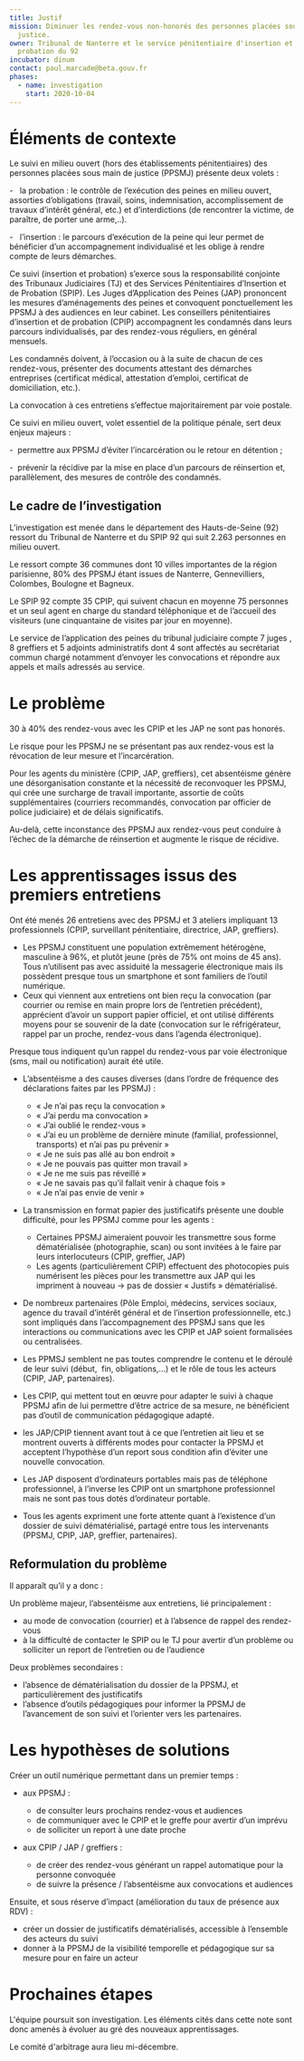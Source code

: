 ```yaml
---
title: Justif
mission: Diminuer les rendez-vous non-honorés des personnes placées sous main de
  justice.
owner: Tribunal de Nanterre et le service pénitentiaire d'insertion et de
  probation du 92
incubator: dinum
contact: paul.marcade@beta.gouv.fr
phases:
  - name: investigation
    start: 2020-10-04
---
```

# Éléments de contexte

Le suivi en milieu ouvert (hors des établissements pénitentiaires) des personnes placées sous main de justice (PPSMJ) présente deux volets :

\-   la probation : le contrôle de l’exécution des peines en milieu ouvert, assorties d’obligations (travail, soins, indemnisation, accomplissement de travaux d’intérêt général, etc.) et d’interdictions (de rencontrer la victime, de paraître, de porter une arme,..).

\-   l’insertion : le parcours d’exécution de la peine qui leur permet de bénéficier d’un accompagnement individualisé et les oblige à rendre compte de leurs démarches.

Ce suivi (insertion et probation) s’exerce sous la responsabilité conjointe des Tribunaux Judiciaires (TJ) et des Services Pénitentiaires d’Insertion et de Probation (SPIP). Les Juges d’Application des Peines (JAP) prononcent les mesures d’aménagements des peines et convoquent ponctuellement les PPSMJ à des audiences en leur cabinet. Les conseillers pénitentiaires d’insertion et de probation (CPIP) accompagnent les condamnés dans leurs parcours individualisés, par des rendez-vous réguliers, en général mensuels.

Les condamnés doivent, à l’occasion ou à la suite de chacun de ces rendez-vous, présenter des documents attestant des démarches entreprises (certificat médical, attestation d’emploi, certificat de domiciliation, etc.).

La convocation à ces entretiens s’effectue majoritairement par voie postale.

Ce suivi en milieu ouvert, volet essentiel de la politique pénale, sert deux enjeux majeurs :  

\-  permettre aux PPSMJ d’éviter l’incarcération ou le retour en détention ;

\-  prévenir la récidive par la mise en place d’un parcours de réinsertion et, parallèlement, des mesures de contrôle des condamnés. 

## **Le cadre de l’investigation**

L’investigation est menée dans le département des Hauts-de-Seine (92) ressort du Tribunal de Nanterre et du SPIP 92 qui suit 2.263 personnes en milieu ouvert.

Le ressort compte 36 communes dont 10 villes importantes de la région parisienne, 80% des PPSMJ étant issues de Nanterre, Gennevilliers, Colombes, Boulogne et Bagneux. 

Le SPIP 92 compte 35 CPIP, qui suivent chacun en moyenne 75 personnes et un seul agent en charge du standard téléphonique et de l’accueil des visiteurs (une cinquantaine de visites par jour en moyenne).

Le service de l’application des peines du tribunal judiciaire compte 7 juges , 8 greffiers et 5 adjoints administratifs dont 4 sont affectés au secrétariat commun chargé notamment d’envoyer les convocations et répondre aux appels et mails adressés au service.

# **Le problème**

30 à 40% des rendez-vous avec les CPIP et les JAP ne sont pas honorés.

Le risque pour les PPSMJ ne se présentant pas aux rendez-vous est la révocation de leur mesure et l’incarcération.

Pour les agents du ministère (CPIP, JAP, greffiers), cet absentéisme génère une désorganisation constante et la nécessité de reconvoquer les PPSMJ, qui crée une surcharge de travail importante, assortie de coûts supplémentaires (courriers recommandés, convocation par officier de police judiciaire) et de délais significatifs.

Au-delà, cette inconstance des PPSMJ aux rendez-vous peut conduire à l’échec de la démarche de réinsertion et augmente le risque de récidive.

# **Les apprentissages issus des premiers entretiens**

Ont été menés 26 entretiens avec des PPSMJ et 3 ateliers impliquant 13 professionnels (CPIP, surveillant pénitentiaire, directrice, JAP, greffiers).

* Les PPSMJ constituent une population extrêmement hétérogène, masculine à 96%, et plutôt jeune (près de 75% ont moins de 45 ans). Tous n’utilisent pas avec assiduité la messagerie électronique mais ils possèdent presque tous un smartphone et sont familiers de l’outil numérique.
* Ceux qui viennent aux entretiens ont bien reçu la convocation (par courrier ou remise en main propre lors de l’entretien précédent), apprécient d’avoir un support papier officiel, et ont utilisé différents moyens pour se souvenir de la date (convocation sur le réfrigérateur, rappel par un proche, rendez-vous dans l’agenda électronique).

Presque tous indiquent qu’un rappel du rendez-vous par voie électronique (sms, mail ou notification) aurait été utile.

* L’absentéisme a des causes diverses (dans l’ordre de fréquence des déclarations faites par les PPSMJ) :

  * « Je n’ai pas reçu la convocation »
  * « J’ai perdu ma convocation »
  * « J’ai oublié le rendez-vous »
  * « J’ai eu un problème de dernière minute (familial, professionnel, transports) et n’ai pas pu prévenir »
  * « Je ne suis pas allé au bon endroit »
  * « Je ne pouvais pas quitter mon travail »
  * « Je ne me suis pas réveillé »
  * « Je ne savais pas qu’il fallait venir à chaque fois »
  * « Je n’ai pas envie de venir »
* La transmission en format papier des justificatifs présente une double difficulté, pour les PPSMJ comme pour les agents :

  * Certaines PPSMJ aimeraient pouvoir les transmettre sous forme dématérialisée (photographie, scan) ou sont invitées à le faire par leurs interlocuteurs (CPIP, greffier, JAP)
  * Les agents (particulièrement CPIP) effectuent des photocopies puis numérisent les pièces pour les transmettre aux JAP qui les impriment à nouveau -> pas de dossier « Justifs » dématérialisé.
* De nombreux partenaires (Pôle Emploi, médecins, services sociaux, agence du travail d’intérêt général et de l’insertion professionnelle, etc.) sont impliqués dans l’accompagnement des PPSMJ sans que les interactions ou communications avec les CPIP et JAP soient formalisées ou centralisées.
* Les PPMSJ semblent ne pas toutes comprendre le contenu et le déroulé de leur suivi (début,  fin, obligations,...) et le rôle de tous les acteurs (CPIP, JAP, partenaires).
* Les CPIP, qui mettent tout en œuvre pour adapter le suivi à chaque PPSMJ afin de lui permettre d’être actrice de sa mesure, ne bénéficient pas d’outil de communication pédagogique adapté.
* les JAP/CPIP tiennent avant tout à ce que l’entretien ait lieu et se montrent ouverts à différents modes pour contacter la PPSMJ et acceptent l’hypothèse d’un report sous condition afin d’éviter une nouvelle convocation.
* Les JAP disposent d’ordinateurs portables mais pas de téléphone professionnel, à l’inverse les CPIP ont un smartphone professionnel mais ne sont pas tous dotés d’ordinateur portable.
* Tous les agents expriment une forte attente quant à l’existence d’un dossier de suivi dématérialisé, partagé entre tous les intervenants (PPSMJ, CPIP, JAP, greffier, partenaires).

## **Reformulation du problème**

Il apparaît qu’il y a donc :

Un problème majeur, l’absentéisme aux entretiens, lié principalement :

* au mode de convocation (courrier) et à l’absence de rappel des rendez-vous
* à la difficulté de contacter le SPIP ou le TJ pour avertir d’un problème ou solliciter un report de l’entretien ou de l’audience

Deux problèmes secondaires :

* l’absence de dématérialisation du dossier de la PPSMJ, et particulièrement des justificatifs
* l’absence d’outils pédagogiques pour informer la PPSMJ de l’avancement de son suivi et l’orienter vers les partenaires.

# **Les hypothèses de solutions**

Créer un outil numérique permettant dans un premier temps :

* aux PPSMJ :

  * de consulter leurs prochains rendez-vous et audiences
  * de communiquer avec le CPIP et le greffe pour avertir d’un imprévu
  * de solliciter un report à une date proche
* aux CPIP / JAP / greffiers :

  * de créer des rendez-vous générant un rappel automatique pour la personne convoquée
  * de suivre la présence / l’absentéisme aux convocations et audiences

Ensuite, et sous réserve d’impact (amélioration du taux de présence aux RDV) :

* créer un dossier de justificatifs dématérialisés, accessible à l’ensemble des acteurs du suivi
* donner à la PPSMJ de la visibilité temporelle et pédagogique sur sa mesure pour en faire un acteur

# Prochaines étapes

L'équipe poursuit son investigation. Les éléments cités dans cette note sont donc amenés à évoluer au gré des nouveaux apprentissages.

Le comité d'arbitrage aura lieu mi-décembre.